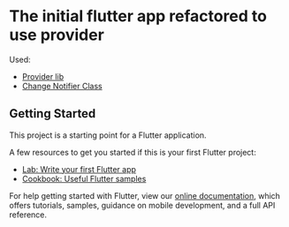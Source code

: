 # The initial flutter app refactored to use provider

Used:

- [Provider lib](https://pub.dev/packages/provider)
- [Change Notifier Class](https://api.flutter.dev/flutter/foundation/ChangeNotifier-class.html)

## Getting Started

This project is a starting point for a Flutter application.

A few resources to get you started if this is your first Flutter project:

- [Lab: Write your first Flutter app](https://flutter.dev/docs/get-started/codelab)
- [Cookbook: Useful Flutter samples](https://flutter.dev/docs/cookbook)

For help getting started with Flutter, view our
[online documentation](https://flutter.dev/docs), which offers tutorials,
samples, guidance on mobile development, and a full API reference.
